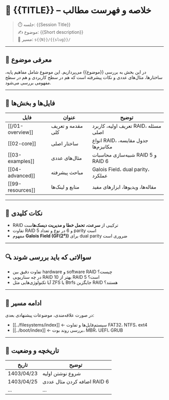 # 📂 {{TITLE}} – خلاصه و فهرست مطالب

> ⏱️ جلسه: {{Session Title}}  
> ✍️ موضوع: {{Short description}}  
> 📁 مسیر: `s{{N}}/{{slug}}/`

---

## 🧠 معرفی موضوع

در این بخش به بررسی {{موضوع}} می‌پردازیم. این موضوع شامل مفاهیم پایه، ساختارها، مثال‌های عددی و نکات پیشرفته است که هم در سطح کاربردی و هم در سطح مفهومی بررسی می‌شود.

---

## 🧾 فایل‌ها و بخش‌ها

| فایل             | عنوان             | توضیح                                |
| ---------------- | ----------------- | ------------------------------------ |
| [[/01-overview]] | مقدمه و تعریف کلی | تعریف اولیه، کاربرد RAID، مسئله اصلی |
| [[02-core]]      | ساختار اصلی       | انواع RAID، جدول مقایسه، مکانیزم‌ها  |
| [[03-examples]]  | مثال‌های عددی     | شبیه‌سازی محاسبات RAID 5 و RAID 6    |
| [[04-advanced]]  | مباحث پیشرفته     | Galois Field، dual parity، عملکرد    |
| [[99-resources]] | منابع و لینک‌ها   | مقاله‌ها، ویدیوها، ابزارهای مفید     |

---

## 📌 نکات کلیدی

- RAID ترکیبی از **سرعت، تحمل خطا و مدیریت دیسک‌ها**ست
- تفاوت RAID 5 و 6 در نوع و تعداد parity است
- مفهوم **Galois Field (GF(2⁸))** برای dual parity ضروری است

---

## 🔍 سوالاتی که باید بررسی شوند

- تفاوت دقیق بین hardware و software RAID چیست؟
- در چه سناریویی RAID 10 بهتر از RAID 5 است؟
- آیا تکنولوژی‌هایی مثل ZFS یا Btrfs جایگزین RAID هستند؟

---

## 🧩 ادامه مسیر

در صورت علاقه‌مندی، موضوعات پیشنهادی بعدی:
- [[../filesystems/index]] ← سیستم‌فایل‌ها و تفاوت FAT32، NTFS، ext4  
- [[../boot/index]] ← بررسی روند بوت، MBR، UEFI، GRUB

---

## 🧷 تاریخچه و وضعیت

| تاریخ | توضیح |
|-------|--------|
| 1403/04/23 | شروع نوشتن اولیه |
| 1403/04/25 | اضافه کردن مثال عددی RAID 6 |
| ...        | ... |

